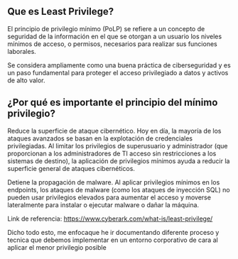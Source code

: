 ## Que es Least Privilege?

El principio de privilegio mínimo (PoLP) se refiere a un concepto de seguridad de la información en el que se otorgan a un usuario los niveles mínimos de acceso, o permisos, necesarios para realizar sus funciones laborales. 

Se considera ampliamente como una buena práctica de ciberseguridad y es un paso fundamental para proteger el acceso privilegiado a datos y activos de alto valor. 


## ¿Por qué es importante el principio del mínimo privilegio?
Reduce la superficie de ataque cibernético. Hoy en día, la mayoría de los ataques avanzados se basan en la explotación de credenciales privilegiadas. Al limitar los privilegios de superusuario y administrador (que proporcionan a los administradores de TI acceso sin restricciones a los sistemas de destino), la aplicación de privilegios mínimos ayuda a reducir la superficie general de ataques cibernéticos.

Detiene la propagación de malware. Al aplicar privilegios mínimos en los endpoints, los ataques de malware (como los ataques de inyección SQL) no pueden usar privilegios elevados para aumentar el acceso y moverse lateralmente para instalar o ejecutar malware o dañar la máquina.

Link de referencia: https://www.cyberark.com/what-is/least-privilege/

Dicho todo esto, me enfocaque he ir documentando diferente proceso y tecnica que debemos implementar en un entorno corporativo de cara al aplicar el menor privilegio posible
